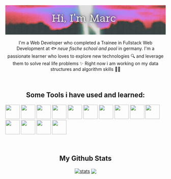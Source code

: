 
<img src="/title.png"/>

<br>

<p align="center">I'm a Web Developer who completed a Trainee in Fullstack Web Development at 🐟 <em>neue fische school and pool</em> in germany. I'm a passionate learner who loves to explore new technologies 🔍 and leverage them to solve real life problems ✨️ Right now i am working on my data structures and algorithm skills 🧑‍💻</p>

<br>

<h2 align="center">Some Tools i have used and learned: </h2>
<p align="left"> <img src="https://cdn.jsdelivr.net/gh/devicons/devicon/icons/javascript/javascript-plain.svg" width="45" height="45"/> <img src="https://cdn.jsdelivr.net/gh/devicons/devicon/icons/react/react-original-wordmark.svg" width="45" height="45"/> <img src="https://cdn.jsdelivr.net/gh/devicons/devicon/icons/nextjs/nextjs-original-wordmark.svg" width="45" height="45" /> <img src="https://cdn.jsdelivr.net/gh/devicons/devicon/icons/html5/html5-original-wordmark.svg" width="45" height="45"/> <img src="https://cdn.jsdelivr.net/gh/devicons/devicon/icons/css3/css3-original-wordmark.svg" width="45" height="45"/> <img src="https://cdn.jsdelivr.net/gh/devicons/devicon/icons/nodejs/nodejs-original-wordmark.svg" width="45" height="45"/> <img src="https://cdn.jsdelivr.net/gh/devicons/devicon/icons/mongodb/mongodb-original-wordmark.svg" width="45" height="45"/> <img src="https://cdn.jsdelivr.net/gh/devicons/devicon/icons/vscode/vscode-original-wordmark.svg" width="45" height="45" /> <img src="https://cdn.jsdelivr.net/gh/devicons/devicon/icons/slack/slack-original-wordmark.svg" width="45" height="45"/> <img src="https://cdn.jsdelivr.net/gh/devicons/devicon/icons/npm/npm-original-wordmark.svg" width="45" height="45" /> <img src="https://cdn.jsdelivr.net/gh/devicons/devicon/icons/git/git-original-wordmark.svg" width="45" height="45"/> <img src="https://cdn.jsdelivr.net/gh/devicons/devicon/icons/bash/bash-original.svg" width="45" height="45"/> <img src="https://cdn.jsdelivr.net/gh/devicons/devicon/icons/github/github-original-wordmark.svg" width="45" height="45" /> <img src="https://cdn.jsdelivr.net/gh/devicons/devicon/icons/atom/atom-original-wordmark.svg" width="45" height="45"/>  </p>

<br>

 <h2 align="center"> My Github Stats</h2>
<div align="center">
<a href="https://github.com/marcterre/github-readme-stats">
<img src="https://github-readme-stats.vercel.app/api?username=marcterre&theme=radical&show_icons=true" alt="stats" align="center" height="200"/></a>
<a href="https://github.com/marcterre/github-readme-stats">                                                            <img src="https://github-readme-stats.vercel.app/api/top-langs/?username=marcterre&theme=radical" alt"stats" align="center" height="200"/></a>
</div>
